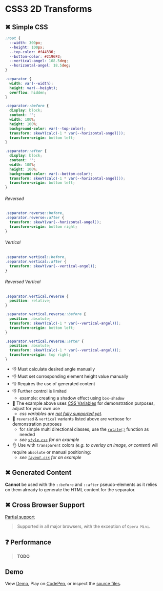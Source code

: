 # CSS3 2D Transforms

## ✖ Simple CSS

```css
:root {
  --width: 300px;
  --height: 100px;
  --top-color: #f44336;
  --bottom-color: #2196F3;
  --vertical-angel: 108.5deg;
  --horizontal-angel: 18.5deg;
}

.separator {
  width: var(--width);
  height: var(--height);
  overflow: hidden;
}

.separator::before {
  display: block;
  content: '';
  width: 100%;
  height: 100%;
  background-color: var(--top-color);
  transform: skewY(calc(-1 * var(--horizontal-angel)));
  transform-origin: bottom left;
}

.separator::after {
  display: block;
  content: '';
  width: 100%;
  height: 100%;
  background-color: var(--bottom-color);
  transform: skewY(calc(-1 * var(--horizontal-angel)));
  transform-origin: bottom left;
}
```

###### Reversed

```css
.separator.reverse::before,
.separator.reverse::after {
  transform: skewY(var(--horizontal-angel));
  transform-origin: bottom right;
}
```

###### Vertical

```css
.separator.vertical::before,
.separator.vertical::after {
  transform: skewY(var(--vertical-angel));
}
```

###### Reversed Vertical

```css
.separator.vertical.reverse {
  position: relative;
}

.separator.vertical.reverse::before {
  position: absolute;
  transform: skewY(calc(-1 * var(--vertical-angel)));
  transform-origin: bottom left;
}

.separator.vertical.reverse::after {
  position: absolute;
  transform: skewY(calc(-1 * var(--vertical-angel)));
  transform-origin: top right;
}
```

- 👎 Must calculate desired angle manually
- 👎 Must set corrosponding element height value manually
- 👎 Requires the use of generated content
- 👎 Further control is limited
  - example: creating a shadow effect using `box-shadow`
- 👋 The example above uses [CSS Variables][css-vars] for demonstration purposes, adjust for your own use
  - _css variables are [not fully supported yet][css-vars-compat]._
- 👋 `reversed` & `vertical` variants listed above are verbose for demonstration purposes
  - for simple multi directional classes, use the [`rotate()`][css-transform-rotate] function as needed
  - _see [`style.css`](style.css) for an example_
- 👌 Use with `transparent` colors _(e.g. to overlay an image, or content)_ will require `absolute` or manual positioning:
  - _see [`layout.css`](../layout.css) for an example_

## ✖ Generated Content

**Cannot** be used with the `::before` and `::after` pseudo-elements as it relies on them already to generate the HTML content for the separator.

## ✖ Cross Browser Support

[Partial support](http://caniuse.com/#feat=transforms2d)

> Supported in all major browsers, with the exception of `Opera Mini`.

## ❓ Performance

> **TODO**

## Demo

View [Demo][demo], Play on [CodePen][pen], or inspect the [source files](index.html).

[demo]: https://raw.githack.com/ahmadnassri/css-diagonal-separators/master/transforms/index.html
[css-vars]: https://developer.mozilla.org/en-US/docs/Web/CSS/Using_CSS_variables
[css-vars-compat]: http://caniuse.com/#search=variables
[css-transform-rotate]: https://www.w3.org/TR/css-transforms-1/#funcdef-rotate
[pen]: http://codepen.io/ahmadnassri/pen/pNmqZQ

